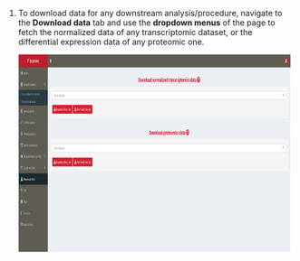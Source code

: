 1. To download data for any downstream analysis/procedure, navigate to the **Download data** tab and use the **dropdown menus** of the page to fetch the normalized data of any transcriptomic dataset, or the differential expression data of any proteomic one.

	<a href= "faq/faqScreenshots/download.png" target="_blank" rel='noopener noreferrer'> 
		<img src= "./faqScreenshots/download.png" alt="image" style="width:900px;height:350px" class="center"/>
	</a>
